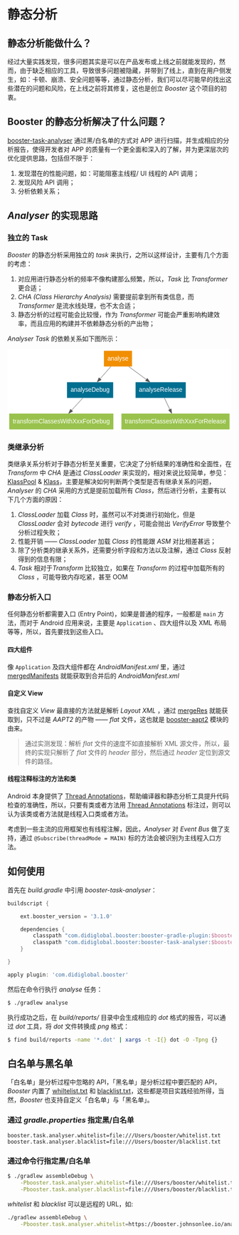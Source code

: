 # 静态分析

## 静态分析能做什么？

经过大量实践发现，很多问题其实是可以在产品发布或上线之前就能发现的，然而，由于缺乏相应的工具，导致很多问题被隐藏，并带到了线上，直到在用户侧发生，如：卡顿、崩溃、安全问题等等，通过静态分析，我们可以尽可能早的找出这些潜在的问题和风险，在上线之前将其修复，这也是创立 *Booster* 这个项目的初衷。

## Booster 的静态分析解决了什么问题？

[booster-task-analyser](https://github.com/didi/booster/tree/master/booster-task-analyser) 通过黑/白名单的方式对 APP 进行扫描，并生成相应的分析报告，使得开发者对 APP 的质量有一个更全面和深入的了解，并为更深层次的优化提供思路，包括但不限于：

1. 发现潜在的性能问题，如：可能阻塞主线程/ UI 线程的 API 调用；
1. 发现风险 API 调用；
1. 分析依赖关系；

## *Analyser* 的实现思路

### 独立的 Task

*Booster* 的静态分析采用独立的 *task* 来执行，之所以这样设计，主要有几个方面的考虑：

1. 对应用进行静态分析的频率不像构建那么频繁，所以，*Task* 比 *Transformer* 更合适；
1. *CHA (Class Hierarchy Analysis)* 需要提前拿到所有类信息，而 *Transformer* 是流水线处理，也不太合适；
1. 静态分析的过程可能会比较慢，作为 *Transformer* 可能会严重影响构建效率，而且应用的构建并不依赖静态分析的产出物；

*Analyser Task* 的依赖关系如下图所示：

<svg width="514pt" height="188pt" viewBox="0.00 0.00 513.51 188.00" xmlns="http://www.w3.org/2000/svg" xmlns:xlink="http://www.w3.org/1999/xlink">
<g id="graph0" class="graph" transform="scale(1 1) rotate(0) translate(4 184)">
<title>analyser</title>
<polygon fill="#ffffff" stroke="transparent" points="-4,4 -4,-184 509.5063,-184 509.5063,4 -4,4"></polygon>
<!-- analyse -->
<g id="node1" class="node">
<title>analyse</title>
<polygon fill="#f18f01" stroke="transparent" points="281.4639,-180 216.9891,-180 216.9891,-144 281.4639,-144 281.4639,-180"></polygon>
<text text-anchor="middle" x="249.2265" y="-157.8" font-family="Helvetica,sans-Serif" font-size="14.00" fill="#ffffff">analyse</text>
</g>
<!-- analyseDebug -->
<g id="node2" class="node">
<title>analyseDebug</title>
<polygon fill="#006e90" stroke="transparent" points="238.2016,-108 132.2514,-108 132.2514,-72 238.2016,-72 238.2016,-108"></polygon>
<text text-anchor="middle" x="185.2265" y="-85.8" font-family="Helvetica,sans-Serif" font-size="14.00" fill="#ffffff">analyseDebug</text>
</g>
<!-- analyse&#45;&gt;analyseDebug -->
<g id="edge1" class="edge">
<title>analyse-&gt;analyseDebug</title>
<path fill="none" stroke="#555555" d="M233.0766,-143.8314C225.5548,-135.3694 216.47,-125.1489 208.2461,-115.8971"></path>
<polygon fill="#555555" stroke="#555555" points="210.8535,-113.5621 201.5938,-108.4133 205.6216,-118.2127 210.8535,-113.5621"></polygon>
</g>
<!-- analyseRelease -->
<g id="node3" class="node">
<title>analyseRelease</title>
<polygon fill="#006e90" stroke="transparent" points="404.8079,-108 289.6451,-108 289.6451,-72 404.8079,-72 404.8079,-108"></polygon>
<text text-anchor="middle" x="347.2265" y="-85.8" font-family="Helvetica,sans-Serif" font-size="14.00" fill="#ffffff">analyseRelease</text>
</g>
<!-- analyse&#45;&gt;analyseRelease -->
<g id="edge2" class="edge">
<title>analyse-&gt;analyseRelease</title>
<path fill="none" stroke="#555555" d="M273.956,-143.8314C286.1427,-134.8779 301.0088,-123.9558 314.1577,-114.2955"></path>
<polygon fill="#555555" stroke="#555555" points="316.5183,-116.9042 322.5049,-108.1628 312.3738,-111.263 316.5183,-116.9042"></polygon>
</g>
<!-- transformClassesWithXxxForDebug -->
<g id="node4" class="node">
<title>transformClassesWithXxxForDebug</title>
<polygon fill="#99c24d" stroke="transparent" points="238.6799,-36 -.2269,-36 -.2269,0 238.6799,0 238.6799,-36"></polygon>
<text text-anchor="middle" x="119.2265" y="-13.8" font-family="Helvetica,sans-Serif" font-size="14.00" fill="#ffffff">transformClassesWithXxxForDebug</text>
</g>
<!-- analyseDebug&#45;&gt;transformClassesWithXxxForDebug -->
<g id="edge3" class="edge">
<title>analyseDebug-&gt;transformClassesWithXxxForDebug</title>
<path fill="none" stroke="#555555" d="M168.5719,-71.8314C160.8151,-63.3694 151.4463,-53.1489 142.9655,-43.8971"></path>
<polygon fill="#555555" stroke="#555555" points="145.4427,-41.4198 136.1053,-36.4133 140.2826,-46.1499 145.4427,-41.4198"></polygon>
</g>
<!-- transformClassesWithXxxForRelease -->
<g id="node5" class="node">
<title>transformClassesWithXxxForRelease</title>
<polygon fill="#99c24d" stroke="transparent" points="505.2865,-36 257.1665,-36 257.1665,0 505.2865,0 505.2865,-36"></polygon>
<text text-anchor="middle" x="381.2265" y="-13.8" font-family="Helvetica,sans-Serif" font-size="14.00" fill="#ffffff">transformClassesWithXxxForRelease</text>
</g>
<!-- analyseRelease&#45;&gt;transformClassesWithXxxForRelease -->
<g id="edge4" class="edge">
<title>analyseRelease-&gt;transformClassesWithXxxForRelease</title>
<path fill="none" stroke="#555555" d="M355.8061,-71.8314C359.5623,-63.8771 364.0522,-54.369 368.2063,-45.5723"></path>
<polygon fill="#555555" stroke="#555555" points="371.4261,-46.9503 372.5313,-36.4133 365.0964,-43.9612 371.4261,-46.9503"></polygon>
</g>
</g>
</svg>

### 类继承分析

类继承关系分析对于静态分析至关重要，它决定了分析结果的准确性和全面性，在 *Transform* 中 *CHA* 是通过 *ClassLoader* 来实现的，相对来说比较简单，参见：[KlassPool](https://github.com/didi/booster/blob/master/booster-transform-spi/src/main/kotlin/com/didiglobal/booster/transform/KlassPool.kt) & [Klass](https://github.com/didi/booster/blob/master/booster-transform-spi/src/main/kotlin/com/didiglobal/booster/transform/Klass.kt)，主要是解决如何判断两个类型是否有继承关系的问题，*Analyser* 的 *CHA* 采用的方式是提前加载所有 *Class*，然后进行分析，主要有以下几个方面的原因：

1. *ClassLoader* 加载 *Class* 时，虽然可以不对类进行初始化，但是 *ClassLoader* 会对 *bytecode* 进行 *verify* ，可能会抛出 *VerifyError* 导致整个分析过程失败；
1. 性能开销 —— *ClassLoader* 加载 *Class* 的性能跟 *ASM* 对比相差甚远；
1. 除了分析类的继承关系外，还需要分析字段和方法以及注解，通过 *Class* 反射得到的信息有限；
1. *Task* 相对于*Transform* 比较独立，如果在 *Transform* 的过程中加载所有的 *Class* ，可能导致内存吃紧，甚至 OOM

### 静态分析入口

任何静态分析都需要入口 (Entry Point)，如果是普通的程序，一般都是 `main` 方法，而对于 Android 应用来说，主要是 `Application` 、四大组件以及 XML 布局等等，所以，首先要找到这些入口。

#### 四大组件

像 `Application` 及四大组件都在 *AndroidManifest.xml* 里，通过 [mergedManifests](https://github.com/didi/booster/blob/master/booster-android-gradle-api/src/main/kotlin/com/didiglobal/booster/gradle/VariantScope.kt#L142) 就能获取到合并后的 *AndroidManifest.xml*

#### 自定义 View

查找自定义 *View* 最直接的方法就是解析 *Layout XML* ，通过 [mergeRes](https://github.com/didi/booster/blob/master/booster-android-gradle-api/src/main/kotlin/com/didiglobal/booster/gradle/VariantScope.kt#L148) 就能获取到，只不过是 *AAPT2* 的产物 —— *flat* 文件，这也就是 [booster-aapt2](https://github.com/didi/booster/tree/master/booster-aapt2) 模块的由来。

> 通过实测发现：解析 *flat* 文件的速度不如直接解析 XML 源文件，所以，最终的实现只解析了 *flat* 文件的 *header* 部分，然后通过 *header* 定位到源文件的路径。

#### 线程注释标注的方法和类

Android 本身提供了 [Thread Annotations](https://developer.android.com/studio/write/annotations#thread-annotations)，帮助编译器和静态分析工具提升代码检查的准确性，所以，只要有类或者方法用 [Thread Annotations](https://developer.android.com/studio/write/annotations#thread-annotations) 标注过，则可以认为该类或者方法就是线程入口类或者方法。

  考虑到一些主流的应用框架也有线程注解，因此，*Analyser* 对 *Event Bus* 做了支持，通过 `@Subscribe(threadMode = MAIN)` 标的方法会被识别为主线程入口方法。

## 如何使用

首先在 *build.gradle* 中引用 *booster-task-analyser*：

```groovy
buildscript {

    ext.booster_version = '3.1.0'

    dependencies {
        classpath "com.didiglobal.booster:booster-gradle-plugin:$booster_version"
        classpath "com.didiglobal.booster:booster-task-analyser:$booster_version"
    }

}

apply plugin: 'com.didiglobal.booster'
```

然后在命令行执行 *analyse* 任务：

```bash
$ ./gradlew analyse
```

执行成功之后，在 *build/reports/* 目录中会生成相应的 *dot* 格式的报告，可以通过 *dot* 工具，将 *dot* 文件转换成 *png* 格式：

```bash
$ find build/reports -name '*.dot' | xargs -t -I{} dot -O -Tpng {}
```

## 白名单与黑名单

「白名单」是分析过程中忽略的 API，「黑名单」是分析过程中要匹配的 API，*Booster* 内置了 [whiltelist.txt](https://github.com/didi/booster/blob/master/booster-task-analyser/src/main/resources/whitelist.txt) 和 [blacklist.txt](https://github.com/didi/booster/blob/master/booster-task-analyser/src/main/resources/blacklist.txt)，这些都是项目实践经验所得，当然，*Booster* 也支持自定义「白名单」与「黑名单」。

### 通过 *gradle.properties* 指定黑/白名单

```properties
booster.task.analyser.whitelist=file:///Users/booster/whitelist.txt
booster.task.analyser.blacklist=file:///Users/booster/blacklist.txt
```

### 通过命令行指定黑/白名单

```bash
$ ./gradlew assembleDebug \
    -Pbooster.task.analyser.whitelist=file:///Users/booster/whitelist.txt \
    -Pbooster.task.analyser.blacklist=file:///Users/booster/blacklist.txt
```

*whitelist* 和 *blacklist* 可以是远程的 URL，如:

```bash
./gradlew assembleDebug \
    -Pbooster.task.analyser.whitelist=https://booster.johnsonlee.io/analyser/whitelist.txt
```
